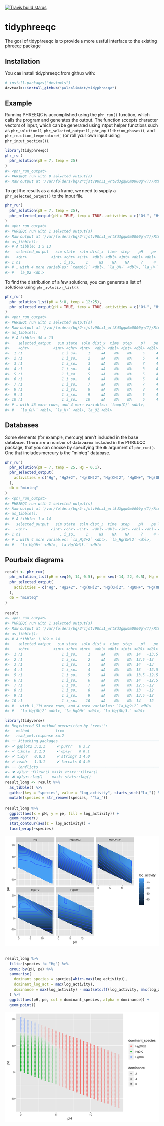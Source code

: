 
<!-- README.md is generated from README.Rmd. Please edit that file -->

<!-- badges: start -->

[![Travis build
status](https://travis-ci.org/paleolimbot/tidyphreeqc.svg?branch=master)](https://travis-ci.org/paleolimbot/tidyphreeqc)
<!-- badges: end -->

# tidyphreeqc

The goal of tidyphreeqc is to provide a more useful interface to the
existing phreeqc package.

## Installation

You can install tidyphreeqc from github with:

``` r
# install.packages("devtools")
devtools::install_github("paleolimbot/tidyphreeqc")
```

## Example

Running PHREEQC is accomplished using the `phr_run()` function, which
calls the program and generates the output. The function accepts
character vectors of input, which can be generated using intput helper
functions such as `phr_solution()`, `phr_selected_output()`,
`phr_equilibrium_phases()`, and `phr_reaction_temperature()` (or roll
your own input using `phr_input_section()`).

``` r
library(tidyphreeqc)
phr_run(
  phr_solution(pH = 7, temp = 25)
)
#> <phr_run_output>
#> PHREEQC run with 0 selected output(s)
#> Raw output at '/var/folders/bq/2rcjstv90nx1_wrt8d3gqw6m0000gn/T//RtmpbgYQSX/file1ac6bd49a06'
```

To get the results as a data frame, we need to supply a
`phr_selected_output()` to the input file.

``` r
phr_run(
  phr_solution(pH = 7, temp = 25),
  phr_selected_output(pH = TRUE, temp = TRUE, activities = c("OH-", "H+", "O2"))
)
#> <phr_run_output>
#> PHREEQC run with 1 selected output(s)
#> Raw output at '/var/folders/bq/2rcjstv90nx1_wrt8d3gqw6m0000gn/T//RtmpbgYQSX/file1ac6709cbbca'
#> as_tibble():
#> # A tibble: 1 x 13
#>   selected_output   sim state  soln dist_x  time  step    pH    pe
#>   <chr>           <int> <chr> <int>  <dbl> <dbl> <int> <dbl> <dbl>
#> 1 n1                  1 i_so…     1     NA    NA    NA     7     4
#> # … with 4 more variables: `temp(C)` <dbl>, `la_OH-` <dbl>, `la_H+` <dbl>,
#> #   la_O2 <dbl>
```

To find the distribution of a few solutions, you can generate a list of
solutions using `phr_solution_list()`.

``` r
phr_run(
  phr_solution_list(pH = 5:8, temp = 12:25),
  phr_selected_output(pH = TRUE, temp = TRUE, activities = c("OH-", "H+", "O2"))
)
#> <phr_run_output>
#> PHREEQC run with 1 selected output(s)
#> Raw output at '/var/folders/bq/2rcjstv90nx1_wrt8d3gqw6m0000gn/T//RtmpbgYQSX/file1ac62fc49e88'
#> as_tibble():
#> # A tibble: 56 x 13
#>    selected_output   sim state  soln dist_x  time  step    pH    pe
#>    <chr>           <int> <chr> <int>  <dbl> <dbl> <int> <dbl> <dbl>
#>  1 n1                  1 i_so…     1     NA    NA    NA     5     4
#>  2 n1                  1 i_so…     2     NA    NA    NA     6     4
#>  3 n1                  1 i_so…     3     NA    NA    NA     7     4
#>  4 n1                  1 i_so…     4     NA    NA    NA     8     4
#>  5 n1                  1 i_so…     5     NA    NA    NA     5     4
#>  6 n1                  1 i_so…     6     NA    NA    NA     6     4
#>  7 n1                  1 i_so…     7     NA    NA    NA     7     4
#>  8 n1                  1 i_so…     8     NA    NA    NA     8     4
#>  9 n1                  1 i_so…     9     NA    NA    NA     5     4
#> 10 n1                  1 i_so…    10     NA    NA    NA     6     4
#> # … with 46 more rows, and 4 more variables: `temp(C)` <dbl>,
#> #   `la_OH-` <dbl>, `la_H+` <dbl>, la_O2 <dbl>
```

## Databases

Some elements (for example, mercury) aren’t included in the base
database. There are a number of databases included in the PHREEQC
package, that you can choose by specifying the `db` argument of
`phr_run()`. One that includes mercury is the “minteq” database.

``` r
phr_run(
  phr_solution(pH = 7, temp = 25, Hg = 0.1),
  phr_selected_output(
    activities = c("Hg", "Hg2+2", "Hg(OH)2", "Hg(OH)2", "HgOH+", "Hg(OH)3-")
  ),
  db = "minteq"
)
#> <phr_run_output>
#> PHREEQC run with 1 selected output(s)
#> Raw output at '/var/folders/bq/2rcjstv90nx1_wrt8d3gqw6m0000gn/T//RtmpbgYQSX/file1ac6ffc9491'
#> as_tibble():
#> # A tibble: 1 x 14
#>   selected_output   sim state  soln dist_x  time  step    pH    pe la_Hg
#>   <chr>           <int> <chr> <int>  <dbl> <dbl> <int> <dbl> <dbl> <dbl>
#> 1 n1                  1 i_so…     1     NA    NA    NA     7     4 -4.00
#> # … with 4 more variables: `la_Hg2+2` <dbl>, `la_Hg(OH)2` <dbl>,
#> #   `la_HgOH+` <dbl>, `la_Hg(OH)3-` <dbl>
```

## Pourbaix diagrams

``` r
result <- phr_run(
  phr_solution_list(pH = seq(0, 14, 0.5), pe = seq(-14, 22, 0.5), Hg = 0.1),
  phr_selected_output(
    activities = c("Hg", "Hg2+2", "Hg(OH)2", "Hg(OH)2", "HgOH+", "Hg(OH)3-")
  ),
  db = "minteq"
)

result
#> <phr_run_output>
#> PHREEQC run with 1 selected output(s)
#> Raw output at '/var/folders/bq/2rcjstv90nx1_wrt8d3gqw6m0000gn/T//RtmpbgYQSX/file1ac69c10ab8'
#> as_tibble():
#> # A tibble: 1,189 x 14
#>    selected_output   sim state  soln dist_x  time  step    pH    pe la_Hg
#>    <chr>           <int> <chr> <int>  <dbl> <dbl> <int> <dbl> <dbl> <dbl>
#>  1 n1                  1 i_so…     1     NA    NA    NA  14   -13.5 -3.92
#>  2 n1                  1 i_so…     2     NA    NA    NA  13.5 -13   -3.98
#>  3 n1                  1 i_so…     3     NA    NA    NA  14   -13   -3.92
#>  4 n1                  1 i_so…     4     NA    NA    NA  13   -12.5 -3.99
#>  5 n1                  1 i_so…     5     NA    NA    NA  13.5 -12.5 -3.98
#>  6 n1                  1 i_so…     6     NA    NA    NA  14   -12.5 -3.92
#>  7 n1                  1 i_so…     7     NA    NA    NA  12.5 -12   -4.00
#>  8 n1                  1 i_so…     8     NA    NA    NA  13   -12   -3.99
#>  9 n1                  1 i_so…     9     NA    NA    NA  13.5 -12   -3.98
#> 10 n1                  1 i_so…    10     NA    NA    NA  14   -12   -3.92
#> # … with 1,179 more rows, and 4 more variables: `la_Hg2+2` <dbl>,
#> #   `la_Hg(OH)2` <dbl>, `la_HgOH+` <dbl>, `la_Hg(OH)3-` <dbl>
```

``` r
library(tidyverse)
#> Registered S3 method overwritten by 'rvest':
#>   method            from
#>   read_xml.response xml2
#> ── Attaching packages ───────────────────────────────────────────────────────────────────── tidyverse 1.2.1 ──
#> ✔ ggplot2 3.2.1     ✔ purrr   0.3.2
#> ✔ tibble  2.1.3     ✔ dplyr   0.8.1
#> ✔ tidyr   0.8.3     ✔ stringr 1.4.0
#> ✔ readr   1.3.1     ✔ forcats 0.4.0
#> ── Conflicts ──────────────────────────────────────────────────────────────────────── tidyverse_conflicts() ──
#> ✖ dplyr::filter() masks stats::filter()
#> ✖ dplyr::lag()    masks stats::lag()
result_long <- result %>%
  as_tibble() %>%
  gather(key = "species", value = "log_activity", starts_with("la_")) %>%
  mutate(species = str_remove(species, "^la_"))

result_long %>%
  ggplot(aes(x = pH, y = pe, fill = log_activity)) +
  geom_raster() +
  stat_contour(aes(z = log_activity)) +
  facet_wrap(~species)
```

![](README-pourbaix-1.png)<!-- -->

``` r

result_long %>%
  filter(species != "Hg") %>%
  group_by(pH, pe) %>%
  summarise(
    dominant_species = species[which.max(log_activity)],
    dominant_log_act = max(log_activity),
    dominance = max(log_activity) - max(setdiff(log_activity, max(log_activity)))
  ) %>%
  ggplot(aes(pH, pe, col = dominant_species, alpha = dominance)) +
  geom_point()
```

![](README-pourbaix-2.png)<!-- -->
